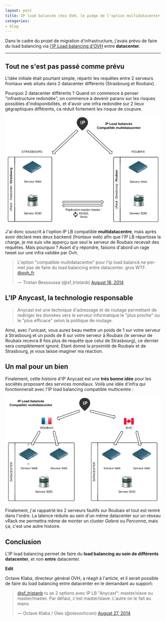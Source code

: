 ```yaml
---
layout: post
title: IP load balancée chez OVH, le piège de l'option multidatacenter
categories:
- blog
---
```


Dans le cadre du projet de migration d'infrastructure, j'avais prévu de faire du load balancing via <a href="https://www.ovh.com/fr/solutions/ip-load-balancing/" target="_blank">l'IP Load balancing d'OVH</a> entre **datacenter**.

---


## Tout ne s'est pas passé comme prévu

L'idée initiale était pourtant simple, répartir les requêtes entre 2 serveurs frontaux web situés dans 2 datacenter différents (Strasbourg et Roubaix).

Pourquoi 2 datacenter différents ? Quand on commence à penser "infrastructure redondée", on commence à devenir parano sur les risques possibles d'indisponibilités, et d'avoir une infra redondée sur 2 lieux gégraphiques différents, ca réduit fortement les risque de coupure.

![Idée initiale](/assets/images/ovh_lb_initial_idea.png)


J'ai donc souscrit à l'option IP LB compatible **multidatacentre**, mais après avoir déclaré mes deux backend (frontaux web) afin que l'IP LB répartisse la charge, je me suis vite apperçu que seul le serveur de Roubaix recevait des requêtes. Mais pourquoi ? Avant d'y répondre, faisons d'abord un rage tweet sur une infra validée par Ovh.

<blockquote class="twitter-tweet" lang="en"><p>L&#39;option &quot;compatible multidatacentre&quot; pour l&#39;ip load balancé ne permet pas de faire du load balancing entre datacenter. gros WTF. <a href="https://twitter.com/ovh_fr">@ovh_fr</a></p>&mdash; Tristan Bessoussa (@sf_tristanb) <a href="https://twitter.com/sf_tristanb/statuses/501338034051502080">August 18, 2014</a></blockquote>
<script async src="//platform.twitter.com/widgets.js" charset="utf-8"></script>


## L'IP Anycast, la technologie responsable

> Anycast est une technique d'adressage et de routage permettant de rediriger les données vers le serveur informatique le "plus proche" ou le "plus efficace" selon la politique de routage.

 Ainsi, avec l'unicast, vous aurez beau mettre un poids de 1 sur votre serveur à Strasbourg et un poids de 8 sur votre serveur à Roubaix (le serveur de Roubaix recevra 8 fois plus de requête que celui de Strasbourg), ce dernier sera complètement ignoré. Etant donné la proximité de Roubaix et de Strasbourg, je vous laisse imaginer ma réaction.

## Un mal pour un bien

Finalement, cette histoire d'IP Anycast est une **très bonne idée** pour les sociétés proposant des services mondiaux.
Voilà une idée d'infra qui fonctionnerait avec l'IP load balancing compatible multicentre :

![Idée initiale](/assets/images/ovh_lb_multi.png)


Finalement, j'ai rappatrié les 2 serveurs fautifs sur Roubaix et tout est rentré dans l'ordre. La latence réduite au sein d'un même datacenter sur un réseau vRack me permettra même de monter un cluster _Galera_ ou _Perconna_, mais ça, c'est une autre histoire.


## Conclusion

L'IP load balancing permet de faire du **load balancing au sein de différents datacenter**, et non **entre** datacenter.

**Edit**

Octave Klaba, directeur général OVH, a réagit à l'article, et il serait possible de faire du load balancing entre datacenter en le demandant au support:

<blockquote class="twitter-tweet" data-conversation="none" lang="en"><p><a href="https://twitter.com/sf_tristanb">@sf_tristanb</a> tu as 2 options avec IP LB &quot;Anycast&quot;: master/slave ou master/master. Par défaut, c&#39;est master/slave. L&#39;autre on le fait au mano</p>&mdash; Octave Klaba / Oles (@olesovhcom) <a href="https://twitter.com/olesovhcom/statuses/504612684437151745">August 27, 2014</a></blockquote>
<script async src="//platform.twitter.com/widgets.js" charset="utf-8"></script>
